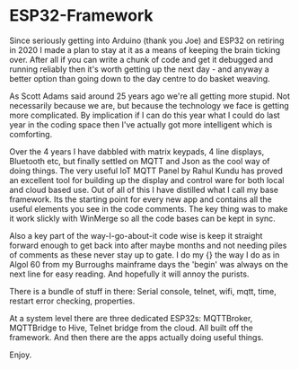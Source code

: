 # ESP32-Framework
Since seriously getting into Arduino (thank you Joe) and ESP32 on retiring in 2020 I made a plan to stay at it as a means of keeping the brain ticking over. After all if you can write a chunk of code and get it debugged and running reliably then it's worth getting up the next day - and anyway a better option than going down to the day centre to do basket weaving.

As Scott Adams said around 25 years ago we're all getting more stupid. Not necessarily because we are, but because the technology we face is getting more complicated. By implication if I can do this year what I could do last year in the coding space then I've actually got more intelligent which is comforting.

Over the 4 years I have dabbled with matrix keypads, 4 line displays, Bluetooth etc, but finally settled on MQTT and Json as the cool way of doing things.
The very useful IoT MQTT Panel by Rahul Kundu has proved an excellent tool for building up the display and control ware for both local and cloud based use.
Out of all of this I have distilled what I call my base framework. Its the starting point for every new app and contains all the useful elements you see in the code comments. The key thing was to make it work slickly with WinMerge so all the code bases can be kept in sync.

Also a key part of the way-I-go-about-it code wise is keep it straight forward enough to get back into after maybe months and not needing piles of comments as these never stay up to gate. I do my {} the way I do as in Algol 60 from my Burroughs mainframe days the 'begin' was always on the next line for easy reading. And hopefully it will annoy the purists.

There is a bundle of stuff in there: Serial console, telnet, wifi, mqtt, time, restart error checking, properties.

At a system level there are three dedicated ESP32s: MQTTBroker, MQTTBridge to Hive, Telnet bridge from the cloud. All built off the framework. And then there are the apps actually doing useful things.

Enjoy. 
